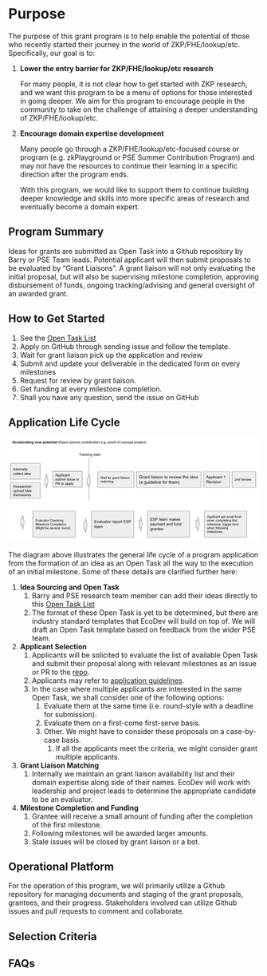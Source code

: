 # Purpose

The purpose of this grant program is to help enable the potential of those who recently started their journey in the world of ZKP/FHE/lookup/etc. Specifically, our goal is to:

1. **Lower the entry barrier for ZKP/FHE/lookup/etc research**

    For many people, it is not clear how to get started with ZKP research, and we want this program to be a menu of options for those interested in going deeper. We aim for this program to encourage people in the community to take on the challenge of attaining a deeper understanding of ZKP/FHE/lookup/etc.

2. **Encourage domain expertise development**

    Many people go through a ZKP/FHE/lookup/etc-focused course or program (e.g. zkPlayground or PSE Summer Contribution Program) and may not have the resources to continue their learning in a specific direction after the program ends.

    With this program, we would like to support them to continue building deeper knowledge and skills into more specific areas of research and eventually become a domain expert.

## Program Summary

Ideas for grants are submitted as Open Task into a Github repository by Barry or PSE Team leads. Potential applicant will then submit proposals to be evaluated by “Grant Liaisons”. A grant liaison will not only evaluating the initial proposal, but will also be supervising milestone completion, approving disbursement of funds, ongoing tracking/advising and general oversight of an awarded grant.

## How to Get Started

1. See the [Open Task List](../Open-Task/Open-Task-List.md)
2. Apply on GitHub through sending issue and follow the template.
3. Wait for grant liaison pick up the application and review
4. Submit and update your deliverable in the dedicated form on every milestones
5. Request for review by grant liaison.
6. Get funding at every milestone completion.
7. Shall you have any question, send the issue on GitHub

## Application Life Cycle

![lifecycle.png](../Image/lifecycle.png)

The diagram above illustrates the general life cycle of a program application from the formation of an idea as an Open Task all the way to the execution of an initial milestone. Some of these details are clarified further here:

1. **Idea Sourcing and Open Task**
    1. Barry and PSE research team member can add their ideas directly to this [Open Task List](./Open-Task-List.md)
    2. The format of these Open Task is yet to be determined, but there are industry standard templates that EcoDev will build on top of. We will draft an Open Task template based on feedback from the wider PSE team.
2. **Applicant Selection**
    1. Applicants will be solicited to evaluate the list of available Open Task and submit their proposal along with relevant milestones as an issue or PR to the [repo](https://github.com/NOOMA-42/sample-pse-small-grant).
    2. Applicants may refer to [application guidelines](#how-to-get-started).
    3. In the case where multiple applicants are interested in the same Open Task, we shall consider one of the following options:
        1. Evaluate them at the same time (i.e. round-style with a deadline for submission).
        2. Evaluate them on a first-come first-serve basis.
        3. Other. We might have to consider these proposals on a case-by-case basis.
            1. If all the applicants meet the criteria, we might consider grant multiple applicants.
3. **Grant Liaison Matching**
    1. Internally we maintain an grant liaison availability list and their domain expertise along side of their names. EcoDev will work with leadership and project leads to determine the appropriate candidate to be an evaluator.
4. **Milestone Completion and Funding**
    1. Grantee will receive a small amount of funding after the completion of the first milestone.
    2. Following milestones will be awarded larger amounts.
    3. Stale issues will be closed by grant liaison or a bot.

## Operational Platform

For the operation of this program, we will primarily utilize a Github repository for managing documents and staging of the grant proposals, grantees, and their progress. Stakeholders involved can utilize Github issues and pull requests to comment and collaborate.

## Selection Criteria

## FAQs
